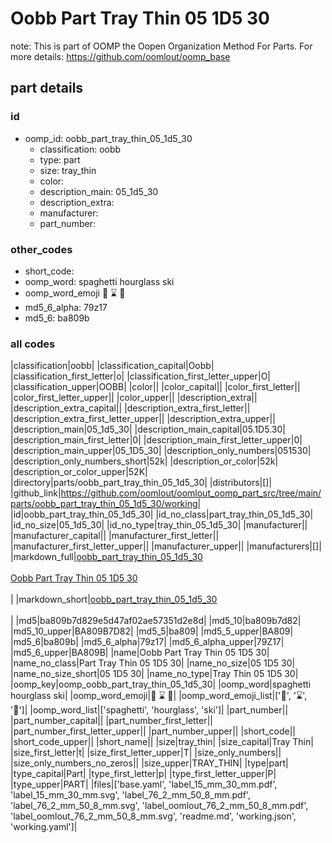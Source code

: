 # Oobb Part Tray Thin 05 1D5 30  

note: This is part of OOMP the Oopen Organization Method For Parts. For more details: https://github.com/oomlout/oomp_base

##  part details





### id
* oomp_id: oobb_part_tray_thin_05_1d5_30
  * classification: oobb
  * type: part
  * size: tray_thin
  * color: 
  * description_main: 05_1d5_30
  * description_extra: 
  * manufacturer: 
  * part_number: 

### other_codes
* short_code: 
* oomp_word: spaghetti hourglass ski
* oomp_word_emoji :spaghetti: :hourglass: :ski:
* md5_6_alpha: 79z17
* md5_6: ba809b

### all codes 
|classification|oobb|
|classification_capital|Oobb|
|classification_first_letter|o|
|classification_first_letter_upper|O|
|classification_upper|OOBB|
|color||
|color_capital||
|color_first_letter||
|color_first_letter_upper||
|color_upper||
|description_extra||
|description_extra_capital||
|description_extra_first_letter||
|description_extra_first_letter_upper||
|description_extra_upper||
|description_main|05_1d5_30|
|description_main_capital|05.1D5.30|
|description_main_first_letter|0|
|description_main_first_letter_upper|0|
|description_main_upper|05_1D5_30|
|description_only_numbers|051530|
|description_only_numbers_short|52k|
|description_or_color|52k|
|description_or_color_upper|52K|
|directory|parts/oobb_part_tray_thin_05_1d5_30|
|distributors|[]|
|github_link|https://github.com/oomlout/oomlout_oomp_part_src/tree/main/parts/oobb_part_tray_thin_05_1d5_30/working|
|id|oobb_part_tray_thin_05_1d5_30|
|id_no_class|part_tray_thin_05_1d5_30|
|id_no_size|05_1d5_30|
|id_no_type|tray_thin_05_1d5_30|
|manufacturer||
|manufacturer_capital||
|manufacturer_first_letter||
|manufacturer_first_letter_upper||
|manufacturer_upper||
|manufacturers|[]|
|markdown_full|[oobb_part_tray_thin_05_1d5_30](https://github.com/oomlout/oomlout_oomp_part_src/tree/main/parts/oobb_part_tray_thin_05_1d5_30/working)<br>[](https://github.com/oomlout/oomlout_oomp_part_src/tree/main/parts/oobb_part_tray_thin_05_1d5_30/working)<br>[Oobb Part Tray Thin 05 1D5 30](https://github.com/oomlout/oomlout_oomp_part_src/tree/main/parts/oobb_part_tray_thin_05_1d5_30/working)<br><br>|
|markdown_short|[oobb_part_tray_thin_05_1d5_30](https://github.com/oomlout/oomlout_oomp_part_src/tree/main/parts/oobb_part_tray_thin_05_1d5_30/working)<br><br>|
|md5|ba809b7d829e5d47af02ae57351d2e8d|
|md5_10|ba809b7d82|
|md5_10_upper|BA809B7D82|
|md5_5|ba809|
|md5_5_upper|BA809|
|md5_6|ba809b|
|md5_6_alpha|79z17|
|md5_6_alpha_upper|79Z17|
|md5_6_upper|BA809B|
|name|Oobb Part Tray Thin 05 1D5 30|
|name_no_class|Part Tray Thin 05 1D5 30|
|name_no_size|05 1D5 30|
|name_no_size_short|05 1D5 30|
|name_no_type|Tray Thin 05 1D5 30|
|oomp_key|oomp_oobb_part_tray_thin_05_1d5_30|
|oomp_word|spaghetti hourglass ski|
|oomp_word_emoji|:spaghetti: :hourglass: :ski:|
|oomp_word_emoji_list|[':spaghetti:', ':hourglass:', ':ski:']|
|oomp_word_list|['spaghetti', 'hourglass', 'ski']|
|part_number||
|part_number_capital||
|part_number_first_letter||
|part_number_first_letter_upper||
|part_number_upper||
|short_code||
|short_code_upper||
|short_name||
|size|tray_thin|
|size_capital|Tray Thin|
|size_first_letter|t|
|size_first_letter_upper|T|
|size_only_numbers||
|size_only_numbers_no_zeros||
|size_upper|TRAY_THIN|
|type|part|
|type_capital|Part|
|type_first_letter|p|
|type_first_letter_upper|P|
|type_upper|PART|
|files|['base.yaml', 'label_15_mm_30_mm.pdf', 'label_15_mm_30_mm.svg', 'label_76_2_mm_50_8_mm.pdf', 'label_76_2_mm_50_8_mm.svg', 'label_oomlout_76_2_mm_50_8_mm.pdf', 'label_oomlout_76_2_mm_50_8_mm.svg', 'readme.md', 'working.json', 'working.yaml']|
